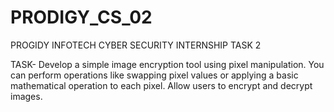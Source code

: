 # PRODIGY_CS_02

PROGIDY INFOTECH CYBER SECURITY INTERNSHIP TASK 2

TASK- Develop a simple image encryption tool using pixel manipulation. You can perform operations like swapping pixel values or applying a basic mathematical operation to each pixel. Allow users to encrypt and decrypt images.
